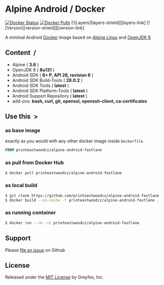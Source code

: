 # Alpine Android / Docker 

[![Docker Status][docker-shield]][docker-link] [![Docker Pulls][pulls-shield]][pulls-link] [![Layers][layers-shield]][layers-link] [![Version][version-shield]][version-link]

A minimal Android [Docker](https://www.docker.com/) image based on [Alpine Linux](https://hub.docker.com/r/_/alpine/) and [OpenJDK 8](https://hub.docker.com/r/greyfoxit/alpine-openjdk8/)

## Content &nbsp;/

- Alpine ( **3.6** )
- OpenJDK 8 ( **8u131** )
- Android SDK ( **8+ P, API 28, revision 6** )
- Android SDK Build-Tools ( **28.0.2** )
- Android SDK Tools ( **latest** )
- Android SDK Platform-Tools ( **latest** )
- Android Support Repository ( **latest** )
- add-ons: **bash, curl, git, openssl, openssh-client, ca-certificates**

## Use this &nbsp;>

### as base image

exactly as you would with any other docker image inside `Dockerfile`

```Dockerfile
FROM printeastwoodcz/alpine-android-fastlane
```

### as pull from Docker Hub

```sh
$ docker pull printeastwoodcz/alpine-android-fastlane
```

### as local build

```sh
$ git clone https://github.com/printeastwoodcz/alpine-android-fastlane.git && cd alpine-android 
$ docker build --no-cache -t printeastwoodcz/alpine-android-fastlane .
```

### as running container

```sh
$ docker run --rm -it printeastwoodcz/alpine-android-fastlane
```

## Support

Please [file an issue](https://github.com/printeastwoodcz/alpine-android-fastlane/issues) on Github

## License

Released under the [MIT License](#LICENSE) by Greyfox, Inc.

[docker-shield]: https://img.shields.io/docker/build/printeastwoodcz/alpine-android-fastlane.svg
[docker-link]: https://hub.docker.com/r/printeastwoodcz/alpine-android-fastlane/

[pulls-shield]: https://img.shields.io/docker/pulls/printeastwoodcz/alpine-android-fastlane.svg
[pulls-link]: https://hub.docker.com/r/printeastwoodcz/alpine-android-fastlane/
